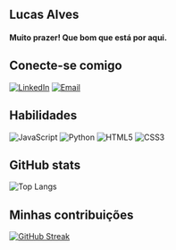 ## Lucas Alves
 #### Muito prazer! Que bom que está por aqui.

## Conecte-se comigo
[![LinkedIn](https://img.shields.io/badge/LinkedIn-fff?style=for-the-badge&logo=linkedin&logoColor=0E76A8)](Lucasasdev@gmail.com)
[![Email](https://img.shields.io/badge/email-fff?style=for-the-badge&logo=Email&logoColor=0E76A8)](https://www.linkedin.com/in/lucas-alves-789808272/)

## Habilidades
![JavaScript](https://img.shields.io/badge/JavaScript-000?style=for-the-badge&logo=javascript) ![Python](https://img.shields.io/badge/Python-000?style=for-the-badge&logo=python)
![HTML5](https://img.shields.io/badge/HTML5-000?style=for-the-badge&logo=html5)
![CSS3](https://img.shields.io/badge/CSS3-000?style=for-the-badge&logo=css3&logoColor=264CE4)

## GitHub stats
![Top Langs](https://github-readme-stats-git-masterrstaa-rickstaa.vercel.app/api/top-langs/?username=lucasasdev&layout=compact&bg_color=000&border_color=30A3DC&title_color=fff&text_color=FFF)


## Minhas contribuições
[![GitHub Streak](https://streak-stats.demolab.com/?user=Lucasasdev&theme=darkness&background=fff&border=30A3DC&dates=707070)](https://git.io/streak-stats)